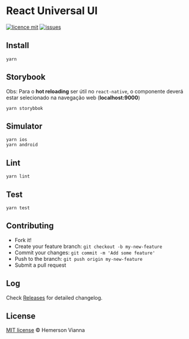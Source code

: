 # React Universal UI

[![licence mit](https://img.shields.io/badge/license-MIT-blue.svg?style=flat-square)](http://hemersonvianna.mit-license.org/)
[![issues](https://img.shields.io/github/issues/descco-ui/react-universal.svg?style=flat-square)](https://github.com/descco-ui/react-universal/issues)

## Install

```
yarn
```

## Storybook

Obs: Para o **hot reloading** ser útil no `react-native`, o componente deverá estar selecionado na navegação web (**localhost:9000**)

```
yarn storybbok
```

## Simulator

```
yarn ios
yarn android
```

## Lint

```
yarn lint
```

## Test

```
yarn test
```

## Contributing

- Fork it!
- Create your feature branch: `git checkout -b my-new-feature`
- Commit your changes: `git commit -m 'Add some feature'`
- Push to the branch: `git push origin my-new-feature`
- Submit a pull request

## Log

Check [Releases](https://github.com/descco-ui/react-universal/releases) for detailed changelog.

## License

[MIT license](http://hemersonvianna.mit-license.org/) © Hemerson Vianna
